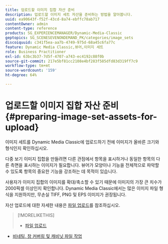 ```yaml
---
title: 업로드할 이미지 집합 자산 준비
description: 업로드할 이미지 세트 자산을 준비하는 방법을 알아봅니다.
uuid: ea90643f-f52f-43cd-8a74-ebffc78ab717
contentOwner: admin
content-type: reference
products: SG_EXPERIENCEMANAGER/Dynamic-Media-Classic
geptopics: SG_SCENESEVENONDEMAND_PK/categories/image_sets
discoiquuid: c341f5ea-aa7b-4749-975d-68a45c6fa77c
feature: Dynamic Media Classic,뷰어,이미지 세트
role: Business Practitioner
exl-id: 63bc3b37-7d5f-4707-a743-ec4192c88f0b
source-git-commit: 217e5bf81cc2108e4bf283f585dfd83d319ff7c9
workflow-type: tm+mt
source-wordcount: '159'
ht-degree: 64%

---
```


# 업로드할 이미지 집합 자산 준비{#preparing-image-set-assets-for-upload}

이미지 세트를 Dynamic Media Classic에 업로드하기 전에 이미지가 올바른 크기와 형식인지 확인하십시오.

다중 보기 이미지 집합을 만들려면 다른 관점에서 항목을 표시하거나 동일한 항목의 다른 측면을 표시하는 이미지가 필요합니다. 뷰어가 모양이나 기능을 전체적으로 파악할 수 있도록 항목의 중요한 기능을 강조하는 데 목적이 있습니다.

사용자가 이미지 집합의 이미지를 확대/축소할 수 있기 때문에 이미지의 가장 큰 치수가 2000픽셀 이상인지 확인합니다. Dynamic Media Classic에서는 많은 이미지 파일 형식을 지원하지만, 무손실 TIFF, PNG 및 EPS 이미지가 권장됩니다.

자산 업로드에 대한 자세한 내용은 [파일 업로드](uploading-files.md#uploading_files)를 참조하십시오.

>[!MORELIKETHIS]
>
>* [파일 업로드](uploading-files.md#uploading_your_files)
* [비네팅, 창 커버링 및 캐비닛 파일 작업](vignette-window-covering-cabinet-files.md#working_with_vignette_window_covering_and_cabinet_files)

